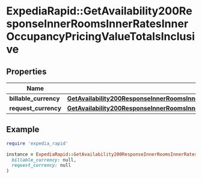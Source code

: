 # ExpediaRapid::GetAvailability200ResponseInnerRoomsInnerRatesInnerOccupancyPricingValueTotalsInclusive

## Properties

| Name | Type | Description | Notes |
| ---- | ---- | ----------- | ----- |
| **billable_currency** | [**GetAvailability200ResponseInnerRoomsInnerRatesInnerOccupancyPricingValueTotalsInclusiveBillableCurrency**](GetAvailability200ResponseInnerRoomsInnerRatesInnerOccupancyPricingValueTotalsInclusiveBillableCurrency.md) |  | [optional] |
| **request_currency** | [**GetAvailability200ResponseInnerRoomsInnerRatesInnerOccupancyPricingValueTotalsInclusiveBillableCurrency**](GetAvailability200ResponseInnerRoomsInnerRatesInnerOccupancyPricingValueTotalsInclusiveBillableCurrency.md) |  | [optional] |

## Example

```ruby
require 'expedia_rapid'

instance = ExpediaRapid::GetAvailability200ResponseInnerRoomsInnerRatesInnerOccupancyPricingValueTotalsInclusive.new(
  billable_currency: null,
  request_currency: null
)
```

